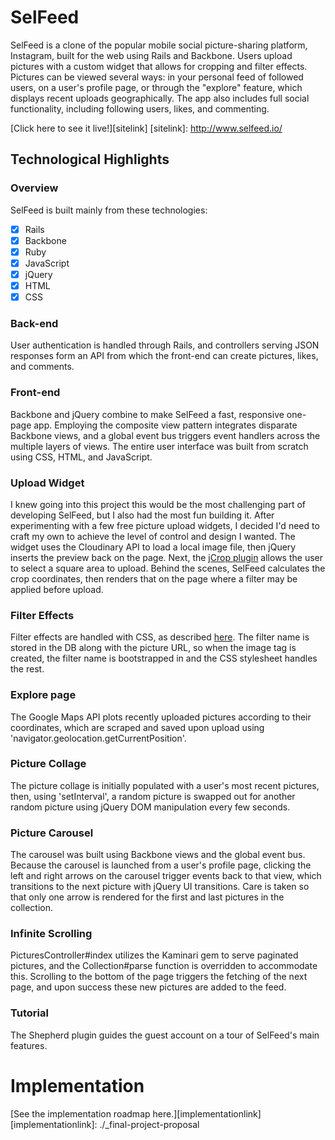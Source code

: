 # SelFeed

SelFeed is a clone of the popular mobile social picture-sharing platform, Instagram, built for the web using Rails and Backbone. Users upload pictures with a custom widget that allows for cropping and filter effects. Pictures can be viewed several ways: in your personal feed of followed users, on a user's profile page, or through the "explore" feature, which displays recent uploads geographically. The app also includes full social functionality, including following users, likes, and commenting.

[Click here to see it live!][sitelink]
[sitelink]: http://www.selfeed.io/

## Technological Highlights

### Overview

SelFeed is built mainly from these technologies:
- [X] Rails
- [X] Backbone
- [X] Ruby
- [X] JavaScript
- [X] jQuery
- [X] HTML
- [X] CSS

### Back-end

User authentication is handled through Rails, and controllers serving JSON responses form an API from which the front-end can create pictures, likes, and comments.

### Front-end

Backbone and jQuery combine to make SelFeed a fast, responsive one-page app. Employing the composite view pattern integrates disparate Backbone views, and a global event bus triggers event handlers across the multiple layers of views. The entire user interface was built from scratch using CSS, HTML, and JavaScript.

### Upload Widget

I knew going into this project this would be the most challenging part of developing SelFeed, but I also had the most fun building it. After experimenting with a few free picture upload widgets, I decided I'd need to craft my own to achieve the level of control and design I wanted. The widget uses the Cloudinary API to load a local image file, then jQuery inserts the preview back on the page. Next, the [jCrop plugin](https://github.com/tapmodo/Jcrop) allows the user to select a square area to upload. Behind the scenes, SelFeed calculates the crop coordinates, then renders that on the page where a filter may be applied before upload.

### Filter Effects

Filter effects are handled with CSS, as described [here](http://designpieces.com/2014/09/instagram-filters-css3-effects/). The filter name is stored in the DB along with the picture URL, so when the image tag is created, the filter name is bootstrapped in and the CSS stylesheet handles the rest.

### Explore page

The Google Maps API plots recently uploaded pictures according to their coordinates, which are scraped and saved upon upload using 'navigator.geolocation.getCurrentPosition'.

### Picture Collage

The picture collage is initially populated with a user's most recent pictures,
then, using 'setInterval', a random picture is swapped out for another random
picture using jQuery DOM manipulation every few seconds.

### Picture Carousel

The carousel was built using Backbone views and the global event bus. Because the carousel is launched from a user's profile page, clicking the left and right arrows on the carousel trigger events back to that view, which transitions to the next picture with jQuery UI transitions. Care is taken so that only one arrow is rendered for the first and last pictures in the collection.

### Infinite Scrolling

PicturesController#index utilizes the Kaminari gem to serve paginated pictures, and the Collection#parse function is overridden to accommodate this. Scrolling to the bottom of the page triggers the fetching of the next page, and upon success these new pictures are added to the feed.

### Tutorial

The Shepherd plugin guides the guest account on a tour of SelFeed's main features.

# Implementation

[See the implementation roadmap here.][implementationlink]
[implementationlink]: ./_final-project-proposal
